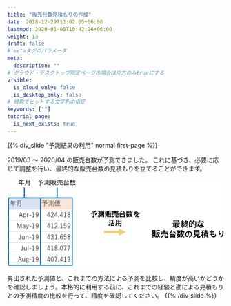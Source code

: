 ```yaml
---
title: "販売台数見積もりの作成"
date: 2018-12-29T11:02:05+06:00
lastmod: 2020-01-05T10:42:26+06:00
weight: 13
draft: false
# metaタグのパラメータ
meta:
  description: ""
# クラウド・デスクトップ限定ページの場合は片方のみtrueにする
visible:
  is_cloud_only: false
  is_desktop_only: false
# 検索でヒットする文字列の指定
keywords: [""]
tutorial_page:
  is_next_exists: true
---
```


{{% div_slide "予測結果の利用" normal first-page %}}

2019/03 ～ 2020/04 の販売台数が予測できました。
これに基づき、必要に応じて調整を行い、最終的な販売台数の見積もりを立てることができます。

![](../img/t_slide21.png)

算出された予測値と、これまでの方法による予測を比較し、精度が高いかどうかを確認しましょう。本格的に利用する前に、これまでの経験と勘による見積もりとの予測精度の比較を行って、精度を確認してください。
{{% /div_slide %}}
